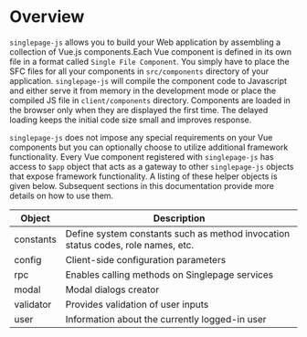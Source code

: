 # Overview
`singlepage-js` allows you to build your Web application by assembling a collection of Vue.js components.Each Vue component is defined in its own
file in a format called `Single File Component`. You simply have to place the SFC files for all your components in `src/components` directory of
your application. `singlepage-js` will compile the component code to Javascript and either serve it from memory in the development mode or place 
the compiled JS file in `client/components` directory. Components are loaded in the browser only when they are displayed the first time. The
delayed loading keeps the initial code size small and improves response.

`singlepage-js` does not impose any special requirements on your Vue components but you can optionally choose to utilize additional framework
functionality. Every Vue component registered with `singlepage-js` has access to `$app` object that acts as a gateway to other `singlepage-js` 
objects that expose framework functionality. A listing of these helper objects is given below. Subsequent sections in this documentation provide more details on how to use them.

| Object | Description |
|---------|-------------|
|  constants | Define system constants such as method invocation status codes, role names, etc.| 
|  config | Client-side configuration parameters | 
|  rpc | Enables calling methods on Singlepage services | 
|  modal | Modal dialogs creator | 
|  validator | Provides validation of user inputs | 
|  user | Information about the currently logged-in user | 
